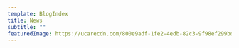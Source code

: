 ```yaml
---
template: BlogIndex
title: News
subtitle: ""
featuredImage: https://ucarecdn.com/800e9adf-1fe2-4edb-82c3-9f98ef299bdd/
---
```

